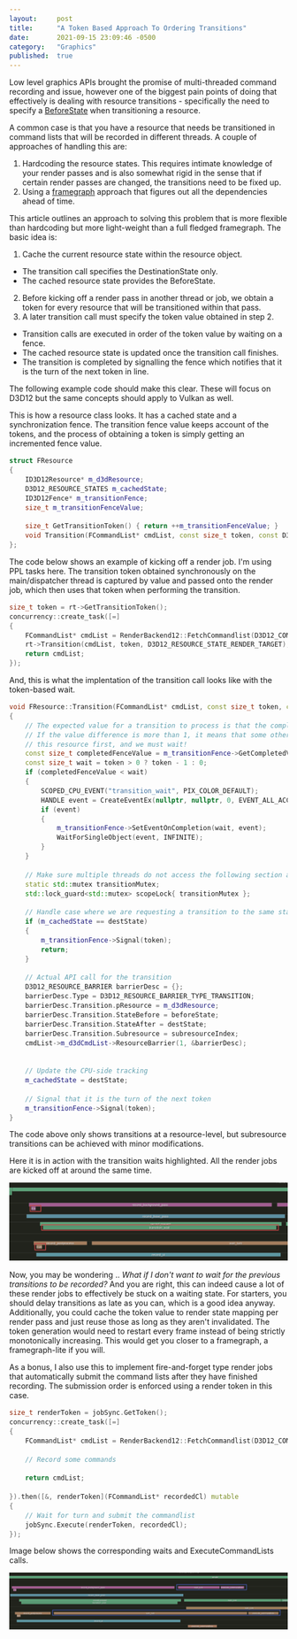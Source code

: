 ```yaml
---
layout: 	post
title:  	"A Token Based Approach To Ordering Transitions"
date:   	2021-09-15 23:09:46 -0500
category: 	"Graphics"
published:	true
---
```


Low level graphics APIs brought the promise of multi-threaded command recording and issue, however one of the biggest pain points of doing that effectively is dealing with resource transitions - specifically the need to specify a [BeforeState](https://docs.microsoft.com/en-us/windows/win32/api/d3d12/ns-d3d12-d3d12_resource_transition_barrier) when transitioning a resource. 

A common case is that you have a resource that needs be transitioned in command lists that will be recorded in different threads. A couple of approaches of handling this are:

1. Hardcoding the resource states. This requires intimate knowledge of your render passes and is also somewhat rigid in the sense that if certain render passes are changed, the transitions need to be fixed up.
2. Using a [framegraph](https://www.gdcvault.com/play/1024612/FrameGraph-Extensible-Rendering-Architecture-in) approach that figures out all the dependencies ahead of time.

This article outlines an approach to solving this problem that is more flexible than hardcoding but more light-weight than a full fledged framegraph. The basic idea is:
1. Cache the current resource state within the resource object. 
- The transition call specifies the DestinationState only. 
- The cached resource state provides the BeforeState.
2. Before kicking off a render pass in another thread or job, we obtain a token for every resource that will be transitioned within that pass.
3. A later transition call must specify the token value obtained in step 2.
- Transition calls are executed in order of the token value by waiting on a fence.
- The cached resource state is updated once the transition call finishes. 
- The transition is completed by signalling the fence which notifies that it is the turn of the next token in line.

The following example code should make this clear. These will focus on D3D12 but the same concepts should apply to Vulkan as well.

This is how a resource class looks. It has a cached state and a synchronization fence. The transition fence value keeps account of the tokens, and the process of obtaining a token is simply getting an incremented fence value.

```C++
struct FResource
{
	ID3D12Resource* m_d3dResource;
	D3D12_RESOURCE_STATES m_cachedState;
	ID3D12Fence* m_transitionFence;
	size_t m_transitionFenceValue;

	size_t GetTransitionToken() { return ++m_transitionFenceValue; }
	void Transition(FCommandList* cmdList, const size_t token, const D3D12_RESOURCE_STATES destState);
};
```

The code below shows an example of kicking off a render job. I'm using PPL tasks here. The transition token obtained synchronously on the main/dispatcher thread is captured by value and passed onto the render job, which then uses that token when performing the transition.

```C++
size_t token = rt->GetTransitionToken();
concurrency::create_task([=]
{
	FCommandList* cmdList = RenderBackend12::FetchCommandlist(D3D12_COMMAND_LIST_TYPE_DIRECT);
	rt->Transition(cmdList, token, D3D12_RESOURCE_STATE_RENDER_TARGET);
	return cmdList;
});
```

And, this is what the implentation of the transition call looks like with the token-based wait.

```C++
void FResource::Transition(FCommandList* cmdList, const size_t token, const D3D12_RESOURCE_STATES destState)
{
	// The expected value for a transition to process is that the completed value is 1 less than tokenValue.
	// If the value difference is more than 1, it means that some other CL has reserved the right to transition
	// this resource first, and we must wait!
	const size_t completedFenceValue = m_transitionFence->GetCompletedValue();
	const size_t wait = token > 0 ? token - 1 : 0;
	if (completedFenceValue < wait)
	{
		SCOPED_CPU_EVENT("transition_wait", PIX_COLOR_DEFAULT);
		HANDLE event = CreateEventEx(nullptr, nullptr, 0, EVENT_ALL_ACCESS);
		if (event)
		{
			m_transitionFence->SetEventOnCompletion(wait, event);
			WaitForSingleObject(event, INFINITE);
		}
	}

	// Make sure multiple threads do not access the following section at the same time since the before state is shared data
	static std::mutex transitionMutex;
	std::lock_guard<std::mutex> scopeLock{ transitionMutex };

	// Handle case where we are requesting a transition to the same state that the resource is already at
	if (m_cachedState == destState)
	{
		m_transitionFence->Signal(token);
		return;
	}

	// Actual API call for the transition
	D3D12_RESOURCE_BARRIER barrierDesc = {};
	barrierDesc.Type = D3D12_RESOURCE_BARRIER_TYPE_TRANSITION;
	barrierDesc.Transition.pResource = m_d3dResource;
	barrierDesc.Transition.StateBefore = beforeState;
	barrierDesc.Transition.StateAfter = destState;
	barrierDesc.Transition.Subresource = subresourceIndex;
	cmdList->m_d3dCmdList->ResourceBarrier(1, &barrierDesc);
	

	// Update the CPU-side tracking
	m_cachedState = destState;

	// Signal that it is the turn of the next token
	m_transitionFence->Signal(token);
}
```

The code above only shows transitions at a resource-level, but subresource transitions can be achieved with minor modifications.

Here it is in action with the transition waits highlighted. All the render jobs are kicked off at around the same time.


[<img src="/images/token-based-transitions/transition-wait.png">](/images/token-based-transitions/transition-wait.png)

Now, you may be wondering .. _What if I don't want to wait for the previous transitions to be recorded?_ And you are right, this can indeed cause a lot of these render jobs to effectively be stuck on a waiting state. For starters, you should delay transitions as late as you can, which is a good idea anyway. Additionally, you could cache the token value to render state mapping per render pass and just reuse those as long as they aren't invalidated. The token generation would need to restart every frame instead of being strictly monotonically increasing. This would get you closer to a framegraph, a framegraph-lite if you will.

As a bonus, I also use this to implement fire-and-forget type render jobs that automatically submit the command lists after they have finished recording. The submission order is enforced using a render token in this case.

```C++
size_t renderToken = jobSync.GetToken();
concurrency::create_task([=]
{
	FCommandList* cmdList = RenderBackend12::FetchCommandlist(D3D12_COMMAND_LIST_TYPE_DIRECT);
	
	// Record some commands

	return cmdList;

}).then([&, renderToken](FCommandList* recordedCl) mutable
{
	// Wait for turn and submit the commandlist
	jobSync.Execute(renderToken, recordedCl);
});

```

Image below shows the corresponding waits and ExecuteCommandLists calls.

[<img src="/images/token-based-transitions/submission-wait.png">](/images/token-based-transitions/submission-wait.png)
